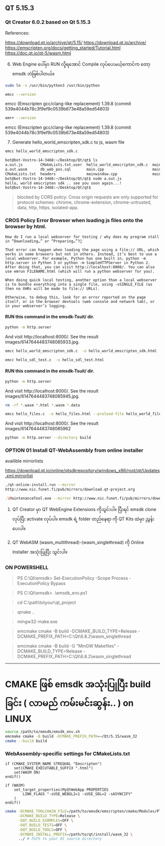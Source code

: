 ## QT 5.15.3 
### Qt Creator 6.0.2 based on Qt 5.15.3

References: 

https://download.qt.io/archive/qt/5.15/
https://download.qt.io/archive/
https://emscripten.org/docs/getting_started/Tutorial.html
https://doc.qt.io/qt-5/wasm.html

6. Web Engine ပေါ်မှာ RUN လို့ရအောင် Compile လုပ်ပေးမယ့်ကောင်က တော့ emsdk ဘဲဖြစ်ပါတယ်။ 

```bash
sudo ln -s /usr/bin/python3 /usr/bin/python
```
```bash
emcc --version
```
emcc (Emscripten gcc/clang-like replacement) 1.39.8 (commit 539e4044b78c3f9ef9c0539b673e48a59ed54803)

```bash
em++ --version
```
emcc (Emscripten gcc/clang-like replacement) 1.39.8 (commit 539e4044b78c3f9ef9c0539b673e48a59ed54803)

7. Generate hello_world_emscripten_sdk.c to js, wasm file

```bash
emcc hello_world_emscripten_sdk.c 
```

```bash
bot@bot-Vostro-14-3468:~/Desktop/Qt/qt$ ls
a.out.js        CMakeLists.txt.user  hello_world_emscripten_sdk.c  mainwindow.h            README.md
a.out.wasm      db_web_pos.sql       main.cpp                      mainwindow.ui           sources
CMakeLists.txt  headers              mainwindow.cpp                mainwindow.ui.autosave  WebAssembly.md
bot@bot-Vostro-14-3468:~/Desktop/Qt/qt$ node a.out.js 
hello, world emscripten sdk .. see you soon again...!
bot@bot-Vostro-14-3468:~/Desktop/Qt/qt$ 
```

> blocked by CORS policy: Cross origin requests are only supported for protocol schemes: chrome, chrome-extension, chrome-untrusted, data, http, https, isolated-app.


### CROS Policy Error Browser when loading js files onto the browser by html.
```
How do I run a local webserver for testing / why does my program stall in “Downloading…” or “Preparing…”?

That error can happen when loading the page using a file:// URL, which works in some browsers but not in others. Instead, it’s best to use a local webserver. For example, Python has one built in, python -m http.server in Python 3 or python -m SimpleHTTPServer in Python 2. After doing that, you can visit http://localhost:8000/. You can also use emrun FILENAME.html (which will run a python webserver for you).

When doing quick local testing, another option than a local webserver is to bundle everything into a single file, using -sSINGLE_FILE (as then no XHRs will be made to file:// URLs).

Otherwise, to debug this, look for an error reported on the page itself, or in the browser devtools (web console and network tab), or in your webserver’s logging.
```

#### RUN this command in the emsdk-Tsuit/ dir. 
```bash
python -m http.server
```

And visit http://localhost:8000/. See the result images/6147644483748085933.jpg.

```bash
emcc hello_world_emscripten_sdk.c  -o hello_world_emscripten_sdk.html
```

```bash
emcc hello_sdl_test.c  -o hello_sdl_test.html
```
#### RUN this command in the emsdk-Tsuit/ dir. 
```bash
python -m http.server
```


And visit http://localhost:8000/. See the result images/6147644483748085945.jpg.

```bash
rm -rf *.wasm *.html *.wasm *.data
```

```bash
emcc hello_files.c  -o hello_files.html --preload-file hello_world_file.txt
```


And visit http://localhost:8000/. See the result images/6147644483748085962


```bash
python -m http.server --directory build
```


### OPTION 01 Install QT-WebAssembly from online installer 

availible mirrorlists

https://download.qt.io/online/qtsdkrepository/windows_x86/root/qt/Updates.xml.mirrorlist

```sh
./qt-online-install.run --mirror 
http://www.nic.funet.fi/pub/mirrors/download.qt-project.org
```

```sh
.\MaintenanceTool.exe --mirror http://www.nic.funet.fi/pub/mirrors/download.qt-project.org
```
1. QT Creator မှာ QT WebEngine Extensions ကိုသွင်းပါ။ ပြီးရင် emsdk clone လုပ်ပြီး activate လုပ်ပါ။ emsdk ရဲ့ folder တည်နေရာ ကို QT Kits ထဲမှာ ညွှန်းပေးပါ။

2. QT WebASM (wasm_multithread)-(wasm_singlethread) ကို Online Installer အသုံးပြုပြီး သွင်းပါ။

### ON POWERSHELL 

> PS C:\Qt\emsdk> Set-ExecutionPolicy -Scope Process -ExecutionPolicy Bypass

> PS C:\Qt\emsdk> .\emsdk_env.ps1

> cd C:\path\to\your\qt_project

> qmake ..

> mingw32-make.exe

> emcmake cmake -B build -DCMAKE_BUILD_TYPE=Release -DCMAKE_PREFIX_PATH=C:\Qt\6.8.2\wasm_singlethread

> emcmake cmake -B build -G "MinGW Makefiles" -DCMAKE_BUILD_TYPE=Release -DCMAKE_PREFIX_PATH=C:\Qt\6.8.2\wasm_singlethread

---

# CMAKE ဖြစ် emsdk အသုံးပြုပြီး build ခြင်း ( လာမည် ကမ်းမင်းဆွန်း.. ) on LINUX
```bash
source /path/to/emsdk/emsdk_env.sh
emcmake cmake -B build -DCMAKE_PREFIX_PATH=~/Qt/5.15/wasm_32
cmake --build build
```
### WebAssembly-specific settings for CMakeLists.txt
```
if (CMAKE_SYSTEM_NAME STREQUAL "Emscripten")
    set(CMAKE_EXECUTABLE_SUFFIX ".html")
    set(WASM ON)
endif()
```

```
if (WASM)
    set_target_properties(MyQtWebApp PROPERTIES
        LINK_FLAGS "-sUSE_WEBGL2=1 -sUSE_SDL=2 -sASYNCIFY"
    )   
endif()
```
```bash
cmake -DCMAKE_TOOLCHAIN_FILE=/path/to/emsdk/emscripten/cmake/Modules/Platform/Emscripten.cmake \
      -DCMAKE_BUILD_TYPE=Release \
      -DQT_BUILD_EXAMPLES=OFF \
      -DQT_BUILD_TESTS=OFF \
      -DQT_BUILD_TOOLS=OFF \
      -DCMAKE_INSTALL_PREFIX=/path/to/qt/install/wasm_32 \
      ../ # Path to your Qt source directory
```

